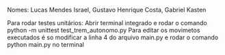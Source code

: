 Nomes: Lucas Mendes Israel, Gustavo Henrique Costa, Gabriel Kasten

Para rodar testes unitários: Abrir terminal integrado e rodar o comando python -m unittest test_trem_autonomo.py
Para editar os movimetos executados é so modificar a linha 4 do arquivo main.py e rodar o comando python main.py no terminal
